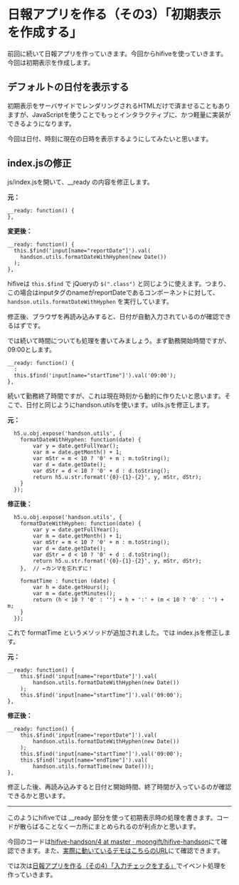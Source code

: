 # 日報アプリを作る（その3）「初期表示を作成する」

前回に続いて日報アプリを作っていきます。今回からhifiveを使っていきます。今回は初期表示を作成します。

## デフォルトの日付を表示する

初期表示をサーバサイドでレンダリングされるHTMLだけで済ませることもありますが、JavaScriptを使うことでもっとインタラクティブに、かつ軽量に実装ができるようになります。

今回は日付、時刻に現在の日時を表示するようにしてみたいと思います。

## index.jsの修正

js/index.jsを開いて、__ready の内容を修正します。

**元：**

```
__ready: function() {
},
```

**変更後：**

```
__ready: function() {
  this.$find('input[name="reportDate"]').val(
    handson.utils.formatDateWithHyphen(new Date())
  );
},
```

hifiveは `this.$find` で jQueryの `$(".class")` と同じように使えます。つまり、この場合はinputタグのnameがreportDateであるコンポーネントに対して、  `handson.utils.formatDateWithHyphen` を実行しています。

修正後、ブラウザを再読み込みすると、日付が自動入力されているのが確認できるはずです。

では続いて時間についても処理を書いてみましょう。まず勤務開始時間ですが、09:00とします。

```
__ready: function() {
  :
  this.$find('input[name="startTime"]').val('09:00');
},
```

続いて勤務終了時間ですが、これは現在時刻から動的に作りたいと思います。そこで、日付と同じようにhandson.utilsを使います。utils.jsを修正します。

**元：**

```
  h5.u.obj.expose('handson.utils', {
    formatDateWithHyphen: function(date) {
        var y = date.getFullYear();
        var m = date.getMonth() + 1;
        var mStr = m < 10 ? '0' + m : m.toString();
        var d = date.getDate();
        var dStr = d < 10 ? '0' + d : d.toString();
        return h5.u.str.format('{0}-{1}-{2}', y, mStr, dStr);
    }
  });
```

**修正後：**

```
  h5.u.obj.expose('handson.utils', {
    formatDateWithHyphen: function(date) {
        var y = date.getFullYear();
        var m = date.getMonth() + 1;
        var mStr = m < 10 ? '0' + m : m.toString();
        var d = date.getDate();
        var dStr = d < 10 ? '0' + d : d.toString();
        return h5.u.str.format('{0}-{1}-{2}', y, mStr, dStr);
    },  // ←カンマを忘れずに！
    
    formatTime : function (date) {
        var h = date.getHours();
        var m = date.getMinutes();
        return (h < 10 ? '0' : '') + h + ':' + (m < 10 ? '0' : '') + m;
    }
  });
```

これで formatTime というメソッドが追加されました。では index.jsを修正します。

**元：**

```
__ready: function() {
	this.$find('input[name="reportDate"]').val(
		handson.utils.formatDateWithHyphen(new Date())
	);
	this.$find('input[name="startTime"]').val('09:00');
},
```

**修正後：**

```
__ready: function() {
	this.$find('input[name="reportDate"]').val(
		handson.utils.formatDateWithHyphen(new Date())
	);
	this.$find('input[name="startTime"]').val('09:00');
	this.$find('input[name="endTime"]').val(
		handson.utils.formatTime(new Date()));
},
```

修正した後、再読み込みすると日付と開始時間、終了時間が入っているのが確認できるかと思います。

----

このようにhifiveでは __ready 部分を使って初期表示時の処理を書きます。コードが散らばることなく一カ所にまとめられるのが利点かと思います。

今回のコードは[hifive-handson/4 at master · moongift/hifive-handson](https://github.com/moongift/hifive-handson/tree/master/4)にて確認できます。また、[実際に動いているデモはこちらのURL](https://moongift.github.io/hifive-handson/4/)にて確認できます。

では次は[日報アプリを作る（その4）「入力チェックをする」](5.md)でイベント処理を作っていきます。


